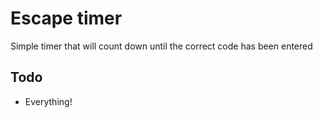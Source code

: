 # Escape timer

Simple timer that will count down until the correct code has been entered

## Todo

* Everything!